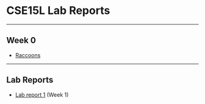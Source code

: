 # **CSE15L Lab Reports**  
***  
## Week 0 
* [Raccoons](https://geenalimfat.github.io/cse15l-lab-reports/raccoons)
***

## Lab Reports
* [Lab report 1](https://geenalimfat.github.io/cse15l-lab-reports/lab-report-1-week-0)    (Week 1)


